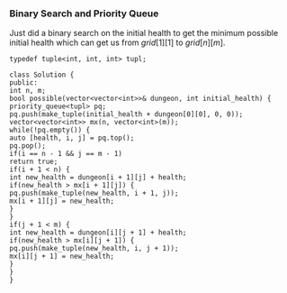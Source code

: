 ### Binary Search and Priority Queue
Just did a binary search on the initial health to get the minimum possible initial health which can get us from $grid[1][1]$ to $grid[n][m]$.
​
```
typedef tuple<int, int, int> tupl;
​
class Solution {
public:
int n, m;
bool possible(vector<vector<int>>& dungeon, int initial_health) {
priority_queue<tupl> pq;
pq.push(make_tuple(initial_health + dungeon[0][0], 0, 0));
vector<vector<int>> mx(n, vector<int>(m));
while(!pq.empty()) {
auto [health, i, j] = pq.top();
pq.pop();
if(i == n - 1 && j == m - 1)
return true;
if(i + 1 < n) {
int new_health = dungeon[i + 1][j] + health;
if(new_health > mx[i + 1][j]) {
pq.push(make_tuple(new_health, i + 1, j));
mx[i + 1][j] = new_health;
}
}
if(j + 1 < m) {
int new_health = dungeon[i][j + 1] + health;
if(new_health > mx[i][j + 1]) {
pq.push(make_tuple(new_health, i, j + 1));
mx[i][j + 1] = new_health;
}
}
}